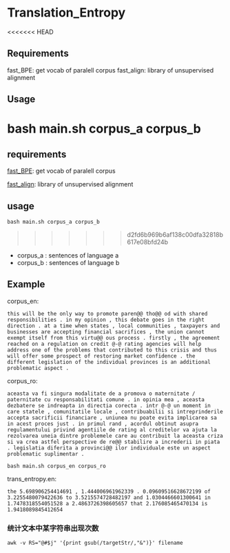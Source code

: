 # Translation_Entropy
<<<<<<< HEAD
## Requirements
fast_BPE: get vocab of paralell corpus
fast_align: library of unsupervised alignment
## Usage
bash main.sh corpus_a corpus_b
=======
## requirements
[fast_BPE](https://github.com/glample/fastBPE): get vocab of paralell corpus

[fast_align](https://github.com/clab/fast_align): library of unsupervised alignment
## usage
`bash main.sh corpus_a corpus_b`
>>>>>>> d2fd6b969b6af138c00dfa32818b617e08bfd24b
- corpus_a : sentences of language a
- corpus_b : sentences of language b
## Example
corpus_en:

`this will be the only way to promote paren@@ tho@@ od with shared responsibilities .
in my opinion , this debate goes in the right direction .
at a time when states , local communities , taxpayers and businesses are accepting financial sacrifices , the union cannot exempt itself from this virtu@@ ous process .
firstly , the agreement reached on a regulation on credit @-@ rating agencies will help address one of the problems that contributed to this crisis and thus will offer some prospect of restoring market confidence .
the different legislation of the individual provinces is an additional problematic aspect .`

corpus_ro:

`aceasta va fi singura modalitate de a promova o maternitate / paternitate cu responsabilitati comune .
in opinia mea , aceasta dezbatere se indreapta in directia corecta .
intr @-@ un moment in care statele , comunitatile locale , contribuabilii si intreprinderile accepta sacrificii financiare , uniunea nu poate evita implicarea sa in acest proces just .
in primul rand , acordul obtinut asupra regulamentului privind agentiile de rating al creditelor va ajuta la rezolvarea uneia dintre problemele care au contribuit la aceasta criza si va crea astfel perspective de re@@ stabilire a increderii in piata .
legislatia diferita a provinci@@ ilor individuale este un aspect problematic suplimentar .`

`bash main.sh corpus_en corpus_ro`

trans_entropy.en:

`the 5.698906254414691
, 1.444006961962339
. 0.09609516628672199
of 3.2255480079422636
to 3.5215574728482197
and 1.0304466601300641
in 1.7478318554051528
a 2.4863726398605657
that 2.176085465470134
is 1.9418089845412654`
### 统计文本中某字符串出现次数
`awk -v RS="@#$j" '{print gsub(/targetStr/,"&")}' filename`

